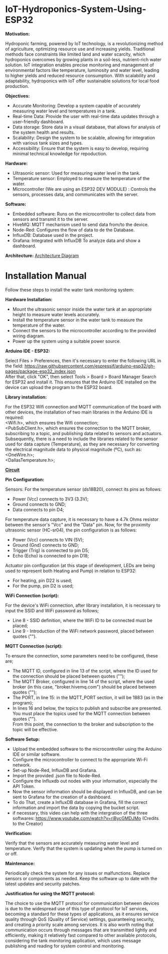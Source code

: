 # IoT-Hydroponics-System-Using-ESP32

**Motivation:**

Hydroponic farming, powered by IoT technology, is a revolutionizing method of agriculture, optimizing resource use and increasing yields. Traditional methods face constraints like limited land and water scarcity, which hydroponics overcomes by growing plants in a soil-less, nutrient-rich water solution. IoT integration enables precise monitoring and management of environmental factors like temperature, luminosity and water level, leading to higher yields and reduced resource consumption. With scalability and adaptability, hydroponics with IoT offer sustainable solutions for local food production.

**Objectives:**
* Accurate Monitoring: Develop a system capable of accurately measuring water level and temperatures in a tank.
* Real-time Data: Provide the user with real-time data updates through a user-friendly dashboard.
* Data storage: Store data in a visual database, that allows for analysis of the system health and results.
* Scalability: Design the system to be scalable, allowing for integration with various tank sizes and types.
* Accessibility: Ensure that the system is easy to develop, requiring minimal technical knowledge for repoduction.

**Hardware:**
* Ultrasonic sensor: Used for measuring water level in the tank.
* Temperature sensor: Employed to measure the temperature of the water.
* Microcontroller (We are using an ESP32 DEV MODULE) : Controls the sensors, processes data, and communicates with the server.

**Software:**
* Embedded software: Runs on the microcontroller to collect data from sensors and transmit it to the server.
* HiveMQ: MQTT mechanism used to send data from/to the device.
* Node-Red: Configures the flow of data to de the Database.
* InfluxDB: Database used in the project.
* Grafana: Integrated with InfluxDB To analyze data and show a dashboard.

**Architecture:** [Architecture Diagram](https://github.com/GuiMaFol/Water-Tank-Monitoring-System-Using-ESP32/blob/main/Architecture.png)

# Installation Manual
Follow these steps to install the water tank monitoring system:

**Hardware Installation:**

* Mount the ultrasonic sensor inside the water tank at an appropriate height to measure water levels accurately.
* Install the temperature sensor in the water tank to measure the temperature of the water.
* Connect the sensors to the microcontroller according to the provided wiring diagram.
* Power up the system using a suitable power source.

**Arduino IDE - ESP32:**

Select Files > Preferences, then it's necessary to enter the following URL in the field:
https://raw.githubsercontent.com/espressif/arduino-esp32/gh-pages/package-esp32_index.json <br/>
After that, click "OK", then select Tools > Board > Board Manager
Search for ESP32 and install it.
This ensures that the Arduino IDE installed on the device can upload the program to the ESP32 board.

**Library installation:**

For the ESP32 Wifi connection and MQTT communication of the board with other devices, the installation of two main libraries in the Arduino IDE is required:<br/>
<Wifi.h>, which ensures the Wifi connection;<br/>
<PubSubClient.h>, which ensures the connection to the MQTT broker, subscribing to a topic, and publishing data related to sensors and actuators.<br/>
Subsequently, there is a need to include the libraries related to the sensor used for data capture (Temperature), as they are necessary for converting the electrical magnitude data to physical magnitude (ºC), such as:<br/>
<OneWire.h>;<br/>
<DallasTemperature.h>;<br/>

**[Circuit](https://github.com/GuiMaFol/Water-Tank-Monitoring-System-Using-ESP32/blob/main/Circuit.png)**

**Pin Configuration:**

Sensors: For the temperature sensor (ds18B20), connect its pins as follows:<br/>
* Power (Vcc) connects to 3V3 (3.3V);<br/>
* Ground connects to GND;<br/>
* Data connects to pin D4;<br/>

For temperature data capture, it is necessary to have a 4.7k Ohms resistor between the sensor's "Vcc" and the "Data" pin. Now, for the proximity ultrasonic sensor (HC-sr04), the pin configuration is as follows:<br/>
* Power (Vcc) connects to VIN (5V);<br/>
* Ground (Gnd) connects to GND;<br/>
* Trigger (Trig) is connected to pin D5;<br/>
* Echo (Echo) is connected to pin D18;<br/>

Actuator pin configuration (at this stage of development, LEDs are being used to represent both Heating and Pump) in relation to ESP32:<br/>
* For heating, pin D22 is used;<br/>
* For the pump, pin D2 is used;<br/>

**WiFi Connection (script):**

For the device's WiFi connection, after library installation, it is necessary to input the SSID and WiFi password as follows;<br/>
* Line 8 - SSID definition, where the WiFi ID to be connected must be placed;<br/>
* Line 9 - Introduction of the WiFi network password, placed between quotes ("").

**MQTT Connection (script):**

To ensure the connection, some parameters need to be configured, these are;<br/>
* The MQTT ID, configured in line 13 of the script, where the ID used for the connection should be placed between quotes ("");<br/>
* The MQTT Broker, configured in line 14 of the script, where the used broker (in this case, "broker.hivemq.com") should be placed between quotes ("");<br/>
* The PORT, in line 15: in the MQTT_PORT section, it will be 1883 (as in the program);<br/>
* In lines 16 and below, the topics to publish and subscribe are presented. You must place the topics used for the MQTT connection between quotes ("").<br/>
From this point, the connection to the broker and subscription to the topic will be effective.

**Software Setup:**

* Upload the embedded software to the microcontroller using the Arduino IDE or similar software.
* Configure the microcontroller to connect to the appropriate Wi-Fi network.
* Set-up Node-Red, InfluxDB and Grafana.
* Import the provided .json file to Node-Red.
* Configure the Influxdb out nodes with your information, especially the API Token.
* Now the sensor information should be displayed in InfluxDB, and can be sent to Grafana for the creation of a dashboard.
* To do That, create a InfluxDB database in Grafana, fill the correct information and import the data by copying the bucket script.
* if necessary, this video can help with the intergration of the three softwares: https://www.youtube.com/watch?v=riBycGMDJMo (Credits to the Creator)

**Verification:**

Verify that the sensors are accurately measuring water level and temperature.
Verify that the system is updating when the pump is turned on or off.

**Maintenance:**

Periodically check the system for any issues or malfunctions.
Replace sensors or components as needed.
Keep the software up to date with the latest updates and security patches.

**Justification for using the MQTT protocol:**

The choice to use the MQTT protocol for communication between devices is due to the widespread use of this type of protocol for IoT services, becoming a standard for these types of applications, as it ensures service quality through QoS (Quality of Service) settings, guaranteeing security, and creating a priority scale among services. It is also worth noting that communication occurs through messages that are transmitted lightly and efficiently, making it relatively fast compared to other available protocols, considering the tank monitoring application, which uses message publishing and reading for system control and monitoring.
